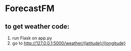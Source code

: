 # ForecastFM

## to get weather code:
1. run Flask on app.py
2. go to http://127.0.0.1:5000/weather/{latitude}/{longitude}